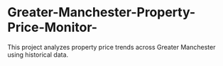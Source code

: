 # Greater-Manchester-Property-Price-Monitor-
This project analyzes property price trends across Greater Manchester using historical data.
